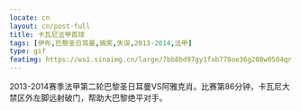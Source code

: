 ```yaml
---
locate: cn
layout: cn/post-full
title: 卡瓦尼法甲首球
tags: [伊布,巴黎圣日耳曼,搞笑,失误,2013-2014,法甲]
type: gif
featimg: https://ws1.sinaimg.cn/large/7bb8bd97gy1fxb778oe36g208w0504qr.gif
---
```


2013-2014赛季法甲第二轮巴黎圣日耳曼VS阿雅克肖。比赛第86分钟，卡瓦尼大禁区外左脚远射破门，帮助大巴黎绝平对手。